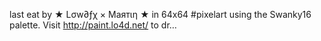 last eat by ★ Lσw∂ƒχ × Maятιη ★ in 64x64 #pixelart using the Swanky16 palette. Visit http://paint.lo4d.net/ to dr… 